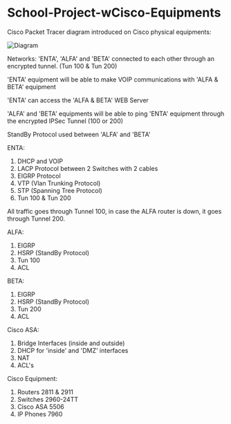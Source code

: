 # School-Project-wCisco-Equipments
Cisco Packet Tracer diagram introduced on Cisco physical equipments:


![Diagram](https://user-images.githubusercontent.com/98745874/163879472-c4213970-247d-4052-b31c-7af41845f88c.PNG)

Networks: 'ENTA', 'ALFA' and 'BETA' connected to each other through an encrypted tunnel. (Tun 100 & Tun 200)

'ENTA' equipment will be able to make VOIP communications with 'ALFA & BETA' equipment

'ENTA' can access the 'ALFA & BETA' WEB Server

'ALFA' and 'BETA' equipments will be able to ping 'ENTA' equipment through the encrypted IPSec Tunnel (100 or 200)

StandBy Protocol used between 'ALFA' and 'BETA'

ENTA:

  1. DHCP and VOIP
  2. LACP Protocol between 2 Switches with 2 cables
  3. EIGRP Protocol
  4. VTP (Vlan Trunking Protocol)
  5. STP (Spanning Tree Protocol)
  6. Tun 100 & Tun 200
  
  All traffic goes through Tunnel 100, in case the ALFA router is down, it goes through Tunnel 200.
  
ALFA:

  1. EIGRP
  2. HSRP (StandBy Protocol)
  3. Tun 100
  4. ACL

BETA:
  
  1. EIGRP
  2. HSRP (StandBy Protocol)
  3. Tun 200
  4. ACL

Cisco ASA:

  1. Bridge Interfaces (inside and outside)
  2. DHCP for 'inside' and 'DMZ' interfaces
  3. NAT
  4. ACL's

Cisco Equipment:

  1. Routers 2811 & 2911
  2. Switches 2960-24TT
  3. Cisco ASA 5506
  4. IP Phones 7960
